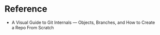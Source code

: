# Reference
 - A Visual Guide to Git Internals — Objects, Branches, and How to Create a Repo From Scratch
 